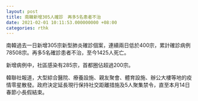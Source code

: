 ```yaml
---
layout: post
title: 南韓新增305人確診　再多5名患者不治
date: 2021-02-01 10:11:53.000000000 +08:00
categories: rthk
---
```


南韓過去一日新增305宗新型肺炎確診個案，連續兩日低於400宗，累計確診病例78508宗。再多5名確診患者不治，至今1425人死亡。

新增病例中，社區感染有285宗，首都圈佔超過200宗。

韓聯社報道，大型綜合醫院、療養設施、親友聚會、體育設施、辦公大樓等地的疫情零星散發。政府決定延長現行保持社交距離措施及5人聚集禁令，直至本月14日春節小長假結束。
